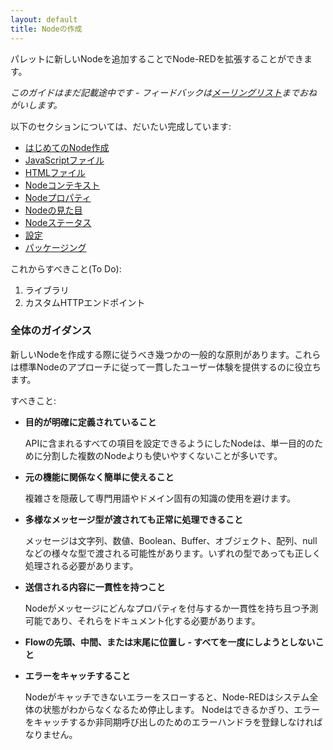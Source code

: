 ```yaml
---
layout: default
title: Nodeの作成
---
```


パレットに新しいNodeを追加することでNode-REDを拡張することができます。

*このガイドはまだ記載途中です - フィードバックは[メーリングリスト](https://groups.google.com/forum/#!forum/node-red)までおねがいします。*

以下のセクションについては、だいたい完成しています:

 - [はじめてのNode作成](first-node.html)
 - [JavaScriptファイル](node-js.html)
 - [HTMLファイル](node-html.html)
 - [Nodeコンテキスト](context.html)
 - [Nodeプロパティ](properties.html)
 - [Nodeの見た目](appearance.html)
 - [Nodeステータス](status.html)
 - [設定](config-nodes.html)
 - [パッケージング](packaging.html)
 
これからすべきこと(To Do):

1. ライブラリ
2. カスタムHTTPエンドポイント

### 全体のガイダンス

新しいNodeを作成する際に従うべき幾つかの一般的な原則があります。これらは標準Nodeのアプローチに従って一貫したユーザー体験を提供するのに役立ちます。

すべきこと:

- **目的が明確に定義されていること**

   APIに含まれるすべての項目を設定できるようにしたNodeは、単一目的のために分割した複数のNodeよりも使いやすくないことが多いです。

- **元の機能に関係なく簡単に使えること**

   複雑さを隠蔽して専門用語やドメイン固有の知識の使用を避けます。

- **多様なメッセージ型が渡されても正常に処理できること**

   メッセージは文字列、数値、Boolean、Buffer、オブジェクト、配列、nullなどの様々な型で渡される可能性があります。いずれの型であっても正しく処理される必要があります。

- **送信される内容に一貫性を持つこと**

   Nodeがメッセージにどんなプロパティを付与するか一貫性を持ち且つ予測可能であり、それらをドキュメント化する必要があります。

- **Flowの先頭、中間、または末尾に位置し - すべてを一度にしようとしないこと**

- **エラーをキャッチすること**

   Nodeがキャッチできないエラーをスローすると、Node-REDはシステム全体の状態がわからなくなるため停止します。
   Nodeはできるかぎり、エラーをキャッチするか非同期呼び出しのためのエラーハンドラを登録しなければなりません。
